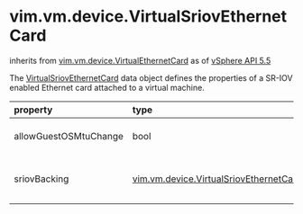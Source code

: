 vim.vm.device.VirtualSriovEthernetCard
======================================
inherits from [vim.vm.device.VirtualEthernetCard](docs/vim.vm.device.VirtualEthernetCard.md)
as of [vSphere API 5.5](vim.version.md#vim.version.version9)


The <a href="vim.vm.device.VirtualSriovEthernetCard.md">VirtualSriovEthernetCard</a> data object defines the properties   of a SR-IOV enabled Ethernet card attached to a virtual machine.

| property | type | optional | priv | desc |
|:---------|:-----|:---------|:-----|:-----|
| allowGuestOSMtuChange | bool | true | None | Indicates whether MTU can be changed from guest OS. |
| sriovBacking | [vim.vm.device.VirtualSriovEthernetCard.SriovBackingInfo](vim.vm.device.VirtualSriovEthernetCard.SriovBackingInfo.md "vim.vm.device.VirtualSriovEthernetCard.SriovBackingInfo") | true | None | Information about SR-IOV passthrough backing of this VirtualSriovEthernetCard. |


